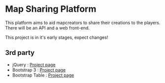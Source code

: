 # Map Sharing Platform
This platform aims to aid mapcreators to share their creations to the players.  
There will be an API and a web front-end.

This project is in it's early stages, expect changes!

## 3rd party
 * jQuery : [Project page](https://jquery.com/)
 * Bootstrap 3 : [Project page](https://getbootstrap.com/)
 * Bootstrap Table : [Project page](http://bootstrap-table.wenzhixin.net.cn/)
